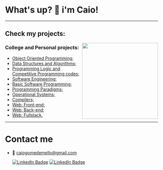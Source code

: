 # What's up? 🤝 i'm Caio!
---
## Check my projects:

<div>
    <img align="right"width="250px"src="https://github-readme-stats.vercel.app/api/top-langs/?username=caiogmello&langs_count=8&title_color=fff&hide=css,javascript,jupyter%20notebook&text_color=f8f8f2&bg_color=000" />
</div>
<div >
    <div>
        <h3> College and Personal projects:</h3>
        <ul>
            <li><a href="https://github.com/stars/caiogmello/lists/object-oriented-programming">Object Oriented Programming;</a></li>
            <li><a href="https://github.com/stars/caiogmello/lists/data-structures-and-algorithms-works">Data Structures and Algorithms;</a></li>
            <li><a href="https://github.com/stars/caiogmello/lists/programming-logic-codes">Programming Logic and Competitive Programming codes;</a></li>
            <li><a href="https://github.com/stars/caiogmello/lists/software-engineering">Software Engineering;</a></li>
            <li><a href="https://github.com/stars/caiogmello/lists/basic-software-programming">Basic Software Programming;</a></li>
            <li><a href="https://github.com/stars/caiogmello/lists/programming-language-paradigms">Programming Paradigms;</a></li>
            <li><a href="https://github.com/stars/caiogmello/lists/operational-systems">Operational Systems;</a></li>
            <li><a href="https://github.com/stars/caiogmello/lists/compilers">Compilers;</a></li>
            <li><a href="https://github.com/stars/caiogmello/lists/front-end">Web: Front-end;</a></li>
            <li><a href="https://github.com/stars/caiogmello/lists/back-end">Web: Back-end;</a></li>
            <li><a href="https://github.com/stars/caiogmello/lists/fullstack">Web: Fullstack.</a></li>
        </ul>
    </div>
</div>


---
# Contact me 
- 📧 caiogomedemello@gmail.com

  [![LinkedIn Badge](https://img.shields.io/badge/LinkedIn-0077B5?style=for-the-badge&logo=linkedin&logoColor=white&link=https://www.linkedin.com/in/caiogmello)](https://www.linkedin.com/in/caiogmello/)
[![LinkedIn Badge](https://img.shields.io/badge/Instagram-E4405F?style=for-the-badge&logo=instagram&logoColor=white&link=https://instagram.com/caiomellog)](https://instagram.com/caiomellog)

